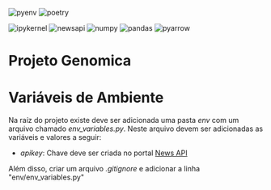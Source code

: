 ![pyenv](https://img.shields.io/badge/pyenv-white?style=for-the-badge)
![poetry](https://img.shields.io/badge/poetry-d0d4fc?style=for-the-badge)

![ipykernel](https://img.shields.io/badge/ipykernel-3670A0?style=for-the-badge)
![newsapi](https://img.shields.io/badge/newsapi-1a73e8?style=for-the-badge)
![numpy](https://img.shields.io/badge/numpy-013243?style=for-the-badge)
![pandas](https://img.shields.io/badge/pandas-130654?style=for-the-badge)
![pyarrow](https://img.shields.io/badge/pyarrow-222832?style=for-the-badge)

# Projeto Genomica

# Variáveis de Ambiente
Na raíz do projeto existe deve ser adicionada uma pasta *env* com um arquivo chamado *env_variables.py*. Neste arquivo devem ser adicionadas as variáveis e valores a seguir:

* *apikey*: Chave deve ser criada no portal [News API](https://newsapi.org)

Além disso, criar um arquivo *.gitignore* e adicionar a linha "env/env_variables.py"

